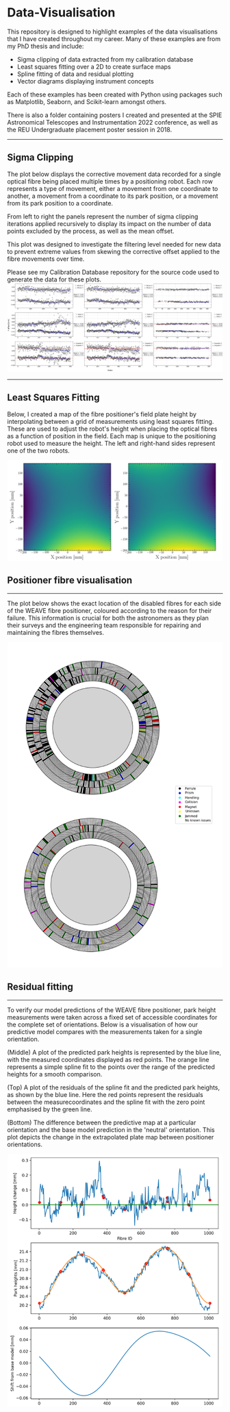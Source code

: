 # Data-Visualisation

This repository is designed to highlight examples of the data visualisations that I have created throughout my career. Many of these examples are from my PhD thesis and include:
- Sigma clipping of data extracted from my calibration database
- Least squares fitting over a 2D to create surface maps
- Spline fitting of data and residual plotting
- Vector diagrams displaying instrument concepts

Each of these examples has been created with Python using packages such as Matplotlib, Seaborn, and Scikit-learn amongst others.

There is also a folder containing posters I created and presented at the SPIE Astronomical Telescopes and Instrumentation 2022 conference, as well as the REU Undergraduate placement poster session in 2018.

---

## Sigma Clipping

The plot below displays the corrective movement data recorded for a single optical fibre being placed multiple times by a positioning robot. Each row represents a type of movement, either a movement from one coordinate to another, a movement from a coordinate to its park position, or a movement from its park position to a coordinate.

From left to right the panels represent the number of sigma clipping iterations applied recursively to display its impact on the number of data points excluded by the process, as well as the mean offset.

This plot was designed to investigate the filtering level needed for new data to prevent extreme values from skewing the corrective offset applied to the fibre movements over time.

Please see my Calibration Database repository for the source code used to generate the data for these plots.
![alt Sigma Clipping](data_vis_examples/Fibre_192_sigma_clipping.png)

---
## Least Squares Fitting

Below, I created a map of the fibre positioner's field plate height by interpolating between a grid of measurements using least squares fitting. These are used to adjust the robot's height when placing the optical fibres as a function of position in the field. Each map is unique to the positioning robot used to measure the height. The left and right-hand sides represent one of the two robots.

![alt 2D profile maps](data_vis_examples/Nona_Morta_A_combined_ZD40.png)


## Positioner fibre visualisation
---
The plot below shows the exact location of the disabled fibres for each side of the WEAVE fibre positioner, coloured according to the reason for their failure.
This information is crucial for both the astronomers as they plan their surveys and the engineering team responsible for repairing and maintaining the fibres themselves.

![alt Positioner diagram](data_vis_examples/combined_MOS_2023_professional_plot.png)

## Residual fitting
---
To verify our model predictions of the WEAVE fibre positioner, park height measurements were taken across a fixed set of accessible coordinates for the complete set of orientations. Below is a visualisation of how our predictive model compares with the measurements taken for a single orientation.

(Middle) A plot of the predicted park heights is represented by the blue line, with the measured coordinates displayed as red points. The orange line represents a simple spline fit to the points over the range of the predicted heights for a smooth comparison.

(Top) A plot of the residuals of the spline fit and the predicted park heights, as shown by the blue line. Here the red points represent the residuals between the measurecoordinates and the spline fit with the zero point emphasised by the green line.

(Bottom) The difference between the predictive map at a particular orientation and the base model prediction in the 'neutral' orientation. This plot depicts the change in the extrapolated plate map between positioner orientations.

![alt Residual fitting](data_vis_examples/Morta_A_Park_prediction_model_minus_spline_fit_ZD_40_Rot_60.png)



